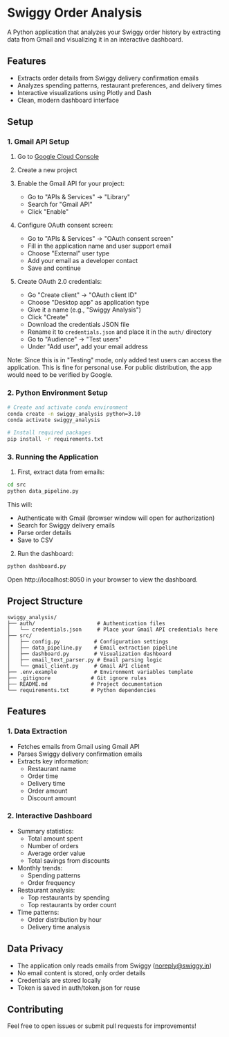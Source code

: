 # Swiggy Order Analysis

A Python application that analyzes your Swiggy order history by extracting data from Gmail and visualizing it in an interactive dashboard.

## Features
- Extracts order details from Swiggy delivery confirmation emails
- Analyzes spending patterns, restaurant preferences, and delivery times
- Interactive visualizations using Plotly and Dash
- Clean, modern dashboard interface

## Setup

### 1. Gmail API Setup
1. Go to [Google Cloud Console](https://console.cloud.google.com/)
2. Create a new project
3. Enable the Gmail API for your project:
   - Go to "APIs & Services" → "Library"
   - Search for "Gmail API"
   - Click "Enable" 

4. Configure OAuth consent screen:
   - Go to "APIs & Services" → "OAuth consent screen"
   - Fill in the application name and user support email
   - Choose "External" user type
   - Add your email as a developer contact
   - Save and continue

5. Create OAuth 2.0 credentials:
   - Go "Create client" → "OAuth client ID"
   - Choose "Desktop app" as application type
   - Give it a name (e.g., "Swiggy Analysis")
   - Click "Create"
   - Download the credentials JSON file
   - Rename it to `credentials.json` and place it in the `auth/` directory
   - Go to "Audience" → "Test users" 
   - Under "Add user", add your email address 

Note: Since this is in "Testing" mode, only added test users can access the application. This is fine for personal use. For public distribution, the app would need to be verified by Google.

### 2. Python Environment Setup
```bash
# Create and activate conda environment
conda create -n swiggy_analysis python=3.10
conda activate swiggy_analysis

# Install required packages
pip install -r requirements.txt
```

### 3. Running the Application

1. First, extract data from emails:
```bash
cd src
python data_pipeline.py
```
This will:
- Authenticate with Gmail (browser window will open for authorization)
- Search for Swiggy delivery emails
- Parse order details
- Save to CSV

2. Run the dashboard:
```bash
python dashboard.py
```
Open http://localhost:8050 in your browser to view the dashboard.

## Project Structure
```
swiggy_analysis/
├── auth/                    # Authentication files
│   └── credentials.json     # Place your Gmail API credentials here
├── src/
│   ├── config.py           # Configuration settings
│   ├── data_pipeline.py    # Email extraction pipeline
│   ├── dashboard.py        # Visualization dashboard
│   ├── email_text_parser.py # Email parsing logic
│   └── gmail_client.py     # Gmail API client
├── .env.example            # Environment variables template
├── .gitignore             # Git ignore rules
├── README.md              # Project documentation
└── requirements.txt       # Python dependencies
```

## Features

### 1. Data Extraction
- Fetches emails from Gmail using Gmail API
- Parses Swiggy delivery confirmation emails
- Extracts key information:
  - Restaurant name
  - Order time
  - Delivery time
  - Order amount
  - Discount amount

### 2. Interactive Dashboard
- Summary statistics:
  - Total amount spent
  - Number of orders
  - Average order value
  - Total savings from discounts
- Monthly trends:
  - Spending patterns
  - Order frequency
- Restaurant analysis:
  - Top restaurants by spending
  - Top restaurants by order count
- Time patterns:
  - Order distribution by hour
  - Delivery time analysis

## Data Privacy
- The application only reads emails from Swiggy (noreply@swiggy.in)
- No email content is stored, only order details
- Credentials are stored locally
- Token is saved in auth/token.json for reuse

## Contributing
Feel free to open issues or submit pull requests for improvements!
